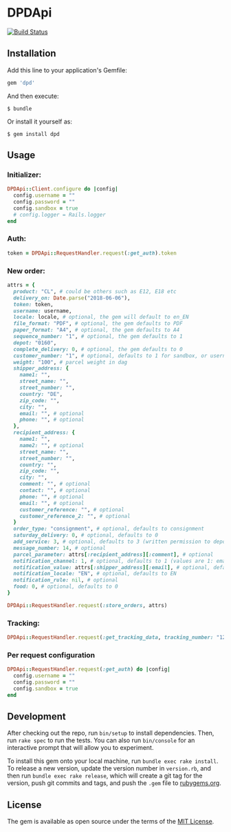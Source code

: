# DPDApi

[![Build Status](https://travis-ci.org/BloomAndWild/dpd_api.svg?branch=master)](https://travis-ci.org/BloomAndWild/dpd_api)

## Installation

Add this line to your application's Gemfile:

```ruby
gem 'dpd'
```

And then execute:

    $ bundle

Or install it yourself as:

    $ gem install dpd

## Usage

### Initializer:
```ruby
DPDApi::Client.configure do |config|
  config.username = ""
  config.password = ""
  config.sandbox = true
  # config.logger = Rails.logger
end
```

### Auth:
```ruby
token = DPDApi::RequestHandler.request(:get_auth).token
```

### New order:
```ruby
attrs = {
  product: "CL", # could be others such as E12, E18 etc
  delivery_on: Date.parse("2018-06-06"),
  token: token,
  username: username,
  locale: locale, # optional, the gem will default to en_EN
  file_format: "PDF", # optional, the gem defaults to PDF
  paper_format: "A4", # optional, the gem defaults to A4
  sequence_number: "1", # optional, the gem defaults to 1
  depot: "0160",
  complete_delivery: 0, # optional, the gem defaults to 0
  customer_number: "1", # optional, defaults to 1 for sandbox, or username for live
  weight: "100", # parcel weight in dag
  shipper_address: {
    name1: "",
    street_name: "",
    street_number: "",
    country: "DE",
    zip_code: "",
    city: "",
    email: "", # optional
    phone: "", # optional
  },
  recipient_address: {
    name1: "",
    name2: "", # optional
    street_name: "",
    street_number: "",
    country: "",
    zip_code: "",
    city: "",
    comment: "", # optional
    contact: "", # optional
    phone: "", # optional
    email: "", # optional
    customer_reference: "", # optional
    customer_reference_2: "", # optional
  }
  order_type: "consignment", # optional, defaults to consignment
  saturday_delivery: 0, # optional, defaults to 0
  add_service: 3, # optional, defaults to 3 (written permission to deposit goods by Sender)
  message_number: 14, # optional
  parcel_parameter: attrs[:recipient_address][:comment], # optional
  notification_channel: 1, # optional, defaults to 1 (values are 1: email, 2: telephone, 3: SMS, 6: FAX, 7: postcard)
  notification_value: attrs[:shipper_address][:email], # optional, defaults to the shipper email
  notification_locale: "EN", # optional, defaults to EN
  notification_rule: nil, # optional
  food: 0, # optional, defaults to 0
}

DPDApi::RequestHandler.request(:store_orders, attrs)
```

### Tracking:
```ruby
DPDApi::RequestHandler.request(:get_tracking_data, tracking_number: "123456789")
```

### Per request configuration
```ruby
DPDApi::RequestHandler.request(:get_auth) do |config|
  config.username = ""
  config.password = ""
  config.sandbox = true
end
```

## Development

After checking out the repo, run `bin/setup` to install dependencies. Then, run `rake spec` to run the tests. You can also run `bin/console` for an interactive prompt that will allow you to experiment.

To install this gem onto your local machine, run `bundle exec rake install`. To release a new version, update the version number in `version.rb`, and then run `bundle exec rake release`, which will create a git tag for the version, push git commits and tags, and push the `.gem` file to [rubygems.org](https://rubygems.org).


## License

The gem is available as open source under the terms of the [MIT License](http://opensource.org/licenses/MIT).

